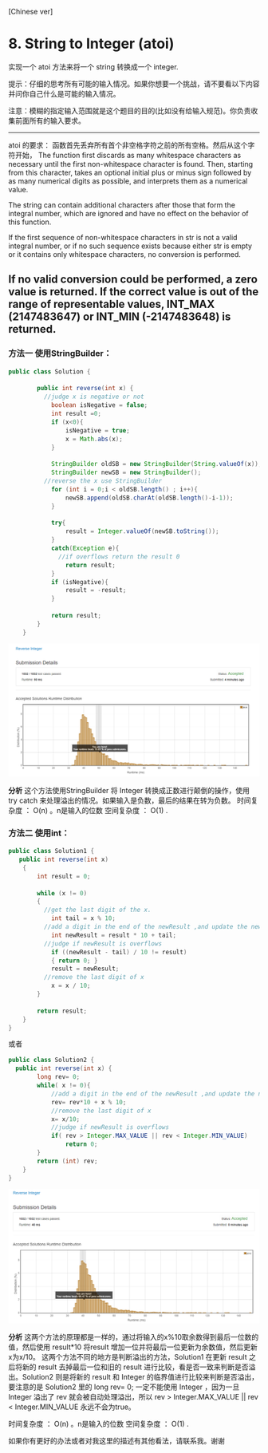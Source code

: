 [Chinese ver]
# 8. String to Integer (atoi)

实现一个 atoi 方法来将一个 string 转换成一个 integer.

提示：仔细的思考所有可能的输入情况。如果你想要一个挑战，请不要看以下内容并问你自己什么是可能的输入情况。

注意：模糊的指定输入范围就是这个题目的目的(比如没有给输入规范)。你负责收集前面所有的输入要求。

---

atoi 的要求：
函数首先丢弃所有首个非空格字符之前的所有空格。然后从这个字符开始，
The function first discards as many whitespace characters as necessary until the first non-whitespace character is found. Then, starting from this character, takes an optional initial plus or minus sign followed by as many numerical digits as possible, and interprets them as a numerical value.

The string can contain additional characters after those that form the integral number, which are ignored and have no effect on the behavior of this function.

If the first sequence of non-whitespace characters in str is not a valid integral number, or if no such sequence exists because either str is empty or it contains only whitespace characters, no conversion is performed.

If no valid conversion could be performed, a zero value is returned. If the correct value is out of the range of representable values, INT_MAX (2147483647) or INT_MIN (-2147483648) is returned.
---

### 方法一 使用StringBuilder：

``` java
public class Solution {

	    public int reverse(int x) {
          //judge x is negative or not
	        boolean isNegative = false;
	        int result =0;
	        if (x<0){
	            isNegative = true;
	            x = Math.abs(x);
	        }

	        StringBuilder oldSB = new StringBuilder(String.valueOf(x));
	        StringBuilder newSB = new StringBuilder();
          //reverse the x use StringBuilder
	        for (int i = 0;i < oldSB.length() ; i++){
	            newSB.append(oldSB.charAt(oldSB.length()-i-1));
	        }

	        try{
	            result = Integer.valueOf(newSB.toString());
	        }
	        catch(Exception e){
              //if overflows return the result 0
	            return result;
	        }
	        if (isNegative){
	            result = -result;
	        }

	        return result;
	    }
	}
```

![效率](https://github.com/LeonChen1024/LeetCodeRecord/blob/master/7.%20Reverse%20Integer/Images/StringBuilderResult.png?raw=true)

**分析**
这个方法使用StringBuilder 将 Integer 转换成正数进行颠倒的操作，使用 try catch 来处理溢出的情况。如果输入是负数，最后的结果在转为负数。
时间复杂度 ： O(n) 。n是输入的位数
空间复杂度 ： O(1) .

### 方法二 使用int：

``` java
public class Solution1 {
   public int reverse(int x)
	{
	    int result = 0;

	    while (x != 0)
	    {
          //get the last digit of the x.
	        int tail = x % 10;
          //add a digit in the end of the newResult ,and update the newResult's last digit
	        int newResult = result * 10 + tail;
          //judge if newResult is overflows
	        if ((newResult - tail) / 10 != result)
	        { return 0; }
	        result = newResult;
          //remove the last digit of x
	        x = x / 10;
	    }

	    return result;
	}
}

```

或者


``` java
public class Solution2 {
  public int reverse(int x) {
        long rev= 0;
        while( x != 0){
            //add a digit in the end of the newResult ,and update the newResult's last digit
            rev= rev*10 + x % 10;
            //remove the last digit of x
            x= x/10;
            //judge if newResult is overflows
            if( rev > Integer.MAX_VALUE || rev < Integer.MIN_VALUE)
                return 0;
        }
        return (int) rev;
    }
}

```

![效率](https://github.com/LeonChen1024/LeetCodeRecord/blob/master/7.%20Reverse%20Integer/Images/IntResult.png?raw=true)

**分析**
这两个方法的原理都是一样的，通过将输入的x%10取余数得到最后一位数的值，然后使用 result*10 将result 增加一位并将最后一位更新为余数值，然后更新x为x/10。
这两个方法不同的地方是判断溢出的方法，Solution1 在更新 result 之后将新的 result 去掉最后一位和旧的 result 进行比较，看是否一致来判断是否溢出。Solution2 则是将新的 result 和 Integer 的临界值进行比较来判断是否溢出，要注意的是 Solution2 里的 long rev= 0; 一定不能使用 Integer ，因为一旦 Integer 溢出了 rev 就会被自动处理溢出，所以  rev > Integer.MAX_VALUE || rev < Integer.MIN_VALUE 永远不会为true。

时间复杂度 ： O(n) 。n是输入的位数
空间复杂度 ： O(1) .


如果你有更好的办法或者对我这里的描述有其他看法，请联系我。谢谢
